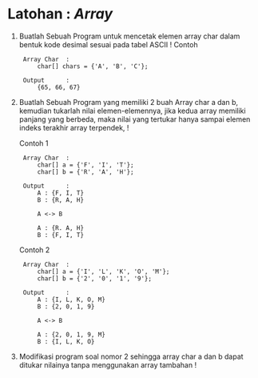 # Latohan : _Array_

1. Buatlah Sebuah Program untuk mencetak elemen array char dalam bentuk kode desimal sesuai pada tabel ASCII !
	Contoh
		
		Array Char	:
			char[] chars = {'A', 'B', 'C'};
		
		Output		:
			{65, 66, 67}

2. Buatlah Sebuah Program yang memiliki 2 buah Array char a dan b, kemudian tukarlah nilai elemen-elemennya,
   jika kedua array memiliki panjang yang berbeda, maka nilai yang tertukar hanya sampai elemen indeks terakhir array terpendek, !

   Contoh 1
		
		Array Char	:
			char[] a = {'F', 'I', 'T'};
			char[] b = {'R', 'A', 'H'};

		Output		:
			A : {F, I, T}
			B : {R, A, H}

			A <-> B

			A : {R. A, H}
			B : {F, I, T}

	Contoh 2

		Array Char	:
			char[] a = {'I', 'L', 'K', 'O', 'M'};
			char[] b = {'2', '0', '1', '9'};

		Output		:
			A : {I, L, K, O, M}
			B : {2, 0, 1, 9}

			A <-> B

			A : {2, 0, 1, 9, M}
			B : {I, L, K, O}

3. Modifikasi program soal nomor 2 sehingga array char a dan b dapat ditukar nilainya tanpa menggunakan array tambahan !

